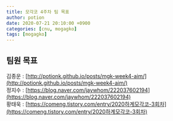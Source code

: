 ```yaml
---
title: 모각코 4주차 팀 목표
author: potion
date: 2020-07-21 20:10:00 +0900
categories: [cnu, mogagko]
tags: [mogagko]
---
```


## 팀원 목표

김종운 : [http://potionk.github.io/posts/mgk-week4-aim/](http://potionk.github.io/posts/mgk-week4-aim/)<br>
정지수 : [https://blog.naver.com/jaywhom/222037602194](https://blog.naver.com/jaywhom/222037602194)<br>
황태욱 : [https://comeng.tistory.com/entry/2020하계모각코-3회차](https://comeng.tistory.com/entry/2020하계모각코-3회차)